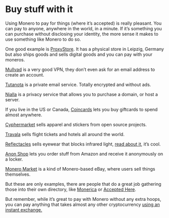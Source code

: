 # Buy stuff with it

Using Monero to pay for things (where it’s accepted) is really pleasant. You can pay to anyone, anywhere in the world, in a minute. If it’s something you can purchase without disclosing your identity, the more sense it makes to use something like Monero to do so.

One good example is [ProxyStore](https://proxysto.re/). It has a physical store in Leipzig, Germany but also ships goods and sells digital goods and you can pay with your moneros.

[Mullvad](https://mullvad.net/) is a very good VPN, they don’t even ask for an email address to create an account.

[Tutanota](https://tutanota.com/) is a private email service. Totally encrypted and without ads.

[Njalla](https://njal.la/) is a privacy service that allows you to purchase a domain, or host a server.

If you live in the US or Canada, [Coincards](https://coincards.com/) lets you buy giftcards to spend almost anywhere.

[Cyphermarket](https://www.cyphermarket.com/) sells apparel and stickers from open source projects.

[Travala](https://www.travala.com/) sells flight tickets and hotels all around the world.

[Reflectacles](https://www.reflectacles.com/) sells eyewear that blocks infrared light, [read about it](https://www.reflectacles.com/irlenses), it’s cool.

[Anon Shop](https://anonshop.app/) lets you order stuff from Amazon and receive it anonymously on a locker.

[Monero Market](https://moneromarket.io/) is a kind of Monero-based eBay, where users sell things themselves.

But these are only examples, there are people that do a great job gathering those into their own directory, like [Monerica](https://monerica.com/) or [Accepted Here](https://www.acceptedhere.io/catalog/currency/xmr/).

But remember, while it’s great to pay with Monero without any extra hoops, you can pay anything that takes almost any other cryptocurrency [using an instant exchange.](1.05.02_exchange-monero.md) 